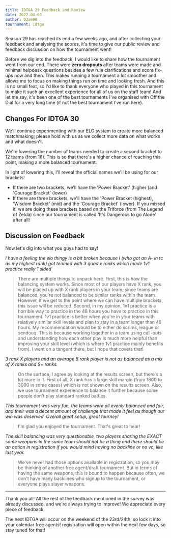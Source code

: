 ```yaml
---
title: IDTGA 29 Feedback and Review
date: 2022-04-03
author: DJam98
tournament: idtga
---
```


Season 29 has reached its end a few weeks ago, and after collecting your feedback and analysing the scores, it's time to give our public review and feedback discussion on how the tournament went!

Before we dig into the feedback, I would like to share how the tournament went from our end. There were **zero dropouts** after teams were made and minimal helpdesk questions besides a few rule clarifications and score fix-ups now and then. This makes running a tournament a lot smoother and allows me to focus on making things run on time and looking fresh. And this is no small feat, so I'd like to thank everyone who played in this tournament to make it such an excellent experience for all of us on the staff team! And let me say, it's been one of the best tournaments I've organised with Off the Dial for a very long time (if not the best tournament I've run here).

## Changes For IDTGA 30
We'll continue experimenting with our ELO system to create more balanced matchmaking; please hold with us as we collect more data on what works and what doesn't.

We're lowering the number of teams needed to create a second bracket to 12 teams (from 16). This is so that there's a higher chance of reaching this point, making a more balanced tournament.

In light of lowering this, I'll reveal the official names we'll be using for our brackets!
- If there are two brackets, we'll have the 'Power Bracket' (higher )and 'Courage Bracket' (lower)
- If there are three brackets, we'll have the 'Power Bracket (highest), 'Wisdom Bracket' (mid) and the 'Courage Bracket' (lower).
If you missed it, we are doing these brackets based on the Triforce (from The Legend of Zelda) since our tournament is called 'It's Dangerous to go Alone' after all!

## Discussion on Feedback

Now let's dig into what you guys had to say!

*I have a feeling the elo thingy is a bit broken because I (who got an A- in tc as my highest rank) got teamed with 3 quad x ranks which made 1v1 practice really 1 sided*
> There are multiple things to unpack here. First, this is how the balancing system works. Since most of our players have X rank, you will be placed up with X rank players in your team; since teams are balanced, you're not balanced to be similar ranks within the team. However, if we get to the point where we can have multiple brackets, this issue will be reduced. Second, in my opinion, 1v1 practice is a horrible way to practice in the 48 hours you have to practice in this tournament. 1v1 practice is better when you're in your teams with relatively similar skill levels and plan to stay in a team longer than 48 hours. My recommendation would be to either do scrims, league or sendouq. This is because working together in a team using call-outs and understanding how each other play is much more helpful than improving your skill level (which is where 1v1 practice mainly benefits from). I went on a tangent there, but I hope that covers that!

*3 rank X players and an average B rank player is not as balanced as a mix of X ranks and S+ ranks.*
> On the surface, I agree by looking at the results screen, but there's a lot more in it. First of all, X rank has a large skill margin (from 1800 to 3000 in some cases) which is not shown on the results screen. Also, we use tournament experience to balance it further because some people don't play standard ranked battles.

*This tournament was very fun, the teams were all evenly balanced and fair, and their was a decent amount of challenge that made it feel as though our win was deserved. Overall great setup, great tourney!*
> I'm glad you enjoyed the tournament. That's great to hear!

*The skill balancing was very questionable, two players sharing the EXACT same weapons in the same team should not be a thing and there should be an option in registration if you would mind having no backline or no vc, like last year.*
> We've never had those options available in registration, so you may be thinking of another free agent/draft tournament. But in terms of having the same weapons, this is bound to happen because often, we don't have many backlines who signup to the tournament, or everyone plays slayer weapons.

---

Thank you all! All the rest of the feedback mentioned in the survey was already discussed, and we're always trying to improve! We appreciate every piece of feedback.

The next IDTGA will occur on the weekend of the 23rd/24th, so lock it into your calendar free agents! registration will open within the next few days, so stay tuned for that!